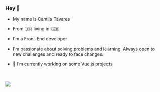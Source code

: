 
### Hey 👋


- My name is Camila Tavares 

- From 🇧🇷 living in 🇬🇧  

- I'm a Front-End developer

- I'm passionate about solving problems and learning. Always open to new challenges and ready to face changes.

- 🔭 I’m currently working on some Vue.js projects  <br /> <br /> <br />

<a href="https://skillicons.dev">
    <img src="https://skillicons.dev/icons?i=html,css,js,git,vue,github,sass" />
</a>

